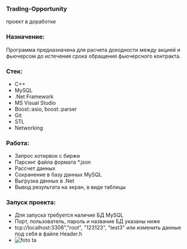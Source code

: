 ### Trading-Opportunity
проект в доработке
### Назначение:
Программа предназначена для расчета доходности между акцией и фьючерсом до истечения срока обращения фьючерсного контракта.

### Стек: 
- С++
- MySQL
- .Net Framework
- MS Visual Studio
- Boost::asio, boost::parser
- Git
- STL
- Networking

### Работа:
 - Запрос котирвок с биржи
 - Парсинг файла формата *.json
 - Рассчет данных
 - Сохранение в базу данных MySQL
 - Выгрузка двнных в .Net
 - Вывод результата на экран, в виде таблицы

### Запуск проекта:
 - Для запуска требуется наличие БД MySQL
 - Порт, пользователь, пароль и название БД указаны ниже
 - tcp://localhost:3306","root", "123123", "test3" или изменить данные под себя в файле Header.h
 - ![foto ta](https://github.com/yuriykornienko/Trading-Opportunity/assets/135270951/a932f6fd-0b68-4d44-af25-f757cd2ef50a)

